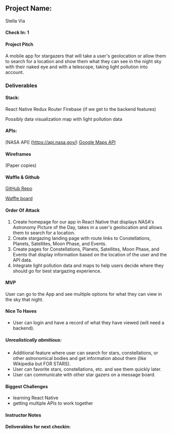## Project Name:

Stella Via

#### Check In: 1

#### Project Pitch

A mobile app for stargazers that will take a user's geolocation or allow them to search for a location and show them what they can see in the night sky with their naked eye and with a telescope, taking light pollution into account.

### Deliverables

#### Stack:

React Native
Redux
Router
Firebase (if we get to the backend features)

Possibly data visualization map with light pollution data


#### APIs:

[NASA API] (https://api.nasa.gov/)
[Google Maps API](https://developers.google.com/maps/)


#### Wireframes

(Paper copies)

#### Waffle & Github

[GitHub Repo](https://github.com/katiescruggs/stella-via)

[Waffle board](https://waffle.io/katiescruggs/stella-via/settings/sources)

#### Order Of Attack

1. Create homepage for our app in React Native that displays NASA's Astronomy Picture of the Day, takes in a user's geolocation and allows them to search for a location.
2. Create stargazing landing page with route links to Constellations, Planets, Satellites, Moon Phase, and Events.
3. Create pages for Constellations, Planets, Satellites, Moon Phase, and Events that display information based on the location of the user and the API data.
4. Integrate light pollution data and maps to help users decide where they should go for best stargazing experience.

#### MVP

User can go to the App and see multiple options for what they can view in the sky that night.

#### Nice To Haves

* User can login and have a record of what they have viewed (will need a backend).

##### Unrealistically abmitious: 
* Additional feature where user can search for stars, constellations, or other astronomical bodies and get information about them (like Wikipedia but FOR STARS).
* User can favorite stars, constellations, etc. and see them quickly later.
* User can communicate with other star gazers on a message board.

#### Biggest Challenges
* learning React Native
* getting multiple APIs to work together 

#### Instructor Notes

#### Deliverables for next checkin:
